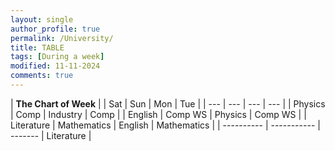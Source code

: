 ```yaml
---
layout: single
author_profile: true
permalink: /University/
title: TABLE
tags: [During a week]
modified: 11-11-2024
comments: true
---
```


| **The Chart of Week** |
| Sat | Sun | Mon | Tue |
| --- | --- | --- | --- |
| Physics | Comp | Industry | Comp |
| English | Comp WS | Physics | Comp WS |
| Literature | Mathematics | English | Mathematics |
| ---------- | ----------- | ------- | Literature |
